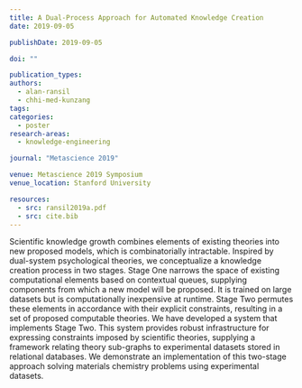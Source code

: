 ```yaml
---
title: A Dual-Process Approach for Automated Knowledge Creation
date: 2019-09-05

publishDate: 2019-09-05

doi: ""

publication_types:
authors:
  - alan-ransil
  - chhi-med-kunzang
tags:
categories:
  - poster
research-areas:
  - knowledge-engineering

journal: "Metascience 2019"

venue: Metascience 2019 Symposium
venue_location: Stanford University

resources:
  - src: ransil2019a.pdf
  - src: cite.bib
---
```

Scientific knowledge growth combines elements of existing theories into new proposed models, which is combinatorially intractable. Inspired by dual-system psychological theories, we conceptualize a knowledge creation process in two stages. Stage One narrows the space of existing computational elements based on contextual queues, supplying components from which a new model will be proposed. It is trained on large datasets but is computationally inexpensive at runtime. Stage Two permutes these elements in accordance with their explicit constraints, resulting in a set of proposed computable theories. We have developed a system that implements Stage Two. This system provides robust infrastructure for expressing constraints imposed by scientific theories, supplying a framework relating theory sub-graphs to experimental datasets stored in relational databases. We demonstrate an implementation of this two-stage approach solving materials chemistry problems using experimental datasets.
